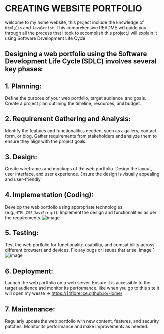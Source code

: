 # CREATING WEBSITE PORTFOLIO
 welcome to my home website, this project include the knowledge of ```Html```,```Css``` and ```JavaScript```.  This comprehensive README will guide you through all the process that i took to accomplish this project,i will explain it using Software Development Life Cycle  
## Designing a web portfolio using the Software Development Life Cycle (SDLC) involves several key phases:

## 1. Planning:
Define the purpose of your web portfolio, target audience, and goals. Create a project plan outlining the timeline, resources, and budget.
## 2. Requirement Gathering and Analysis:
Identify the features and functionalities needed, such as a gallery, contact form, or blog. Gather requirements from stakeholders and analyze them to ensure they align with the project goals.
## 3. Design:
Create wireframes and mockups of the web portfolio. Design the layout, user interface, and user experience. Ensure the design is visually appealing and user-friendly.
## 4. Implementation (Coding):
Develop the web portfolio using appropriate technologies (e.g.,```HTML```,```CSS```,```JavaScript```). Implement the design and functionalities as per the requirements.
![image](https://github.com/user-attachments/assets/025308d5-0e63-4c30-af60-fb06f719770a)

## 5. Testing: 
Test the web portfolio for functionality, usability, and compatibility across different browsers and devices. Fix any bugs or issues that arise.
image 1
![image](https://github.com/user-attachments/assets/bf12196d-30a0-4217-bab1-151d1f517dd7)

## 6. Deployment: 
Launch the web portfolio on a web server. Ensure it is accessible to the target audience and monitor its performance.
like when you go to this site it will open my wesite -> https://14florence.github.io/Home/
## 7. Maintenance: 
Regularly update the web portfolio with new content, features, and security patches. Monitor its performance and make improvements as needed.
